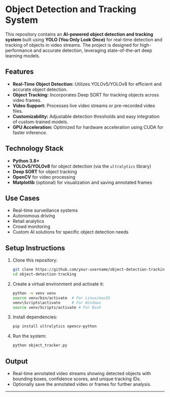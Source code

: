 Object Detection and Tracking System
====================================

This repository contains an **AI-powered object detection and tracking system** built using **YOLO (You Only Look Once)** for real-time detection and tracking of objects in video streams. The project is designed for high-performance and accurate detection, leveraging state-of-the-art deep learning models.

Features
--------

-   **Real-Time Object Detection:** Utilizes YOLOv5/YOLOv8 for efficient and accurate object detection.
-   **Object Tracking:** Incorporates Deep SORT for tracking objects across video frames.
-   **Video Support:** Processes live video streams or pre-recorded video files.
-   **Customizability:** Adjustable detection thresholds and easy integration of custom-trained models.
-   **GPU Acceleration:** Optimized for hardware acceleration using CUDA for faster inference.

Technology Stack
----------------

-   **Python 3.8+**
-   **YOLOv5/YOLOv8** for object detection (via the `ultralytics` library)
-   **Deep SORT** for object tracking
-   **OpenCV** for video processing
-   **Matplotlib** (optional) for visualization and saving annotated frames

Use Cases
---------

-   Real-time surveillance systems
-   Autonomous driving
-   Retail analytics
-   Crowd monitoring
-   Custom AI solutions for specific object detection needs

Setup Instructions
------------------

1. Clone this repository:

   ```bash
   git clone https://github.com/your-username/object-detection-tracking.git
   cd object-detection-tracking
   ```

3.  Create a virtual environment and activate it:

    ```bash
    python -m venv venv
    source venv/bin/activate  # For Linux/macOS
    venv\Scripts\activate     # For Windows
    source venv/Scripts/activate # For Bash
    ```
    
4.  Install dependencies:

    ```bash
    pip install ultralytics opencv-python
    ```

5.  Run the system:

    ```bash
    python object_tracker.py
    ```

Output
------

-   Real-time annotated video streams showing detected objects with bounding boxes, confidence scores, and unique tracking IDs.
-   Optionally save the annotated video or frames for further analysis.

* * * * *
